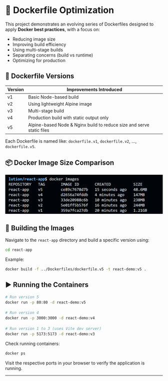 # 🐳 Dockerfile Optimization

This project demonstrates an evolving series of Dockerfiles designed to apply **Docker best practices**, with a focus on:

- Reducing image size
- Improving build efficiency
- Using multi-stage builds
- Separating concerns (build vs runtime)
- Optimizing for production

## 🧱 Dockerfile Versions

| Version | Improvements Introduced                                                       |
|---------|--------------------------------------------------------------------------------|
| v1      | Basic Node-based build                                                        |
| v2      | Using lightweight Alpine image                                                |
| v3      | Multi-stage build                                                             |
| v4      | Production build with static output only                                      |
| v5      | Alpine-based Node & Nginx build to reduce size and serve static files         |

Each Dockerfile is named like: `dockerfile.v1`, `dockerfile.v2`, ..., `dockerfile.v5`.

## 📦 Docker Image Size Comparison

![image-size-comparison](./image-size-comparison.png)

## 🚀 Building the Images

Navigate to the `react-app` directory and build a specific version using:

```bash
cd react-app
````

Example:

```bash
docker build -f ../Dockerfiles/dockerfile.v5 -t react-demo:v5 .
```

## ▶️ Running the Containers

```bash
# Run version 5
docker run -p 80:80 -d react-demo:v5 

# Run version 4
docker run -p 3000:3000 -d react-demo:v4

# Run version 1 to 3 (uses Vite dev server)
docker run -p 5173:5173 -d react-demo:v3
```

Check running containers:

```bash
docker ps
```

Visit the respective ports in your browser to verify the application is running.

---
